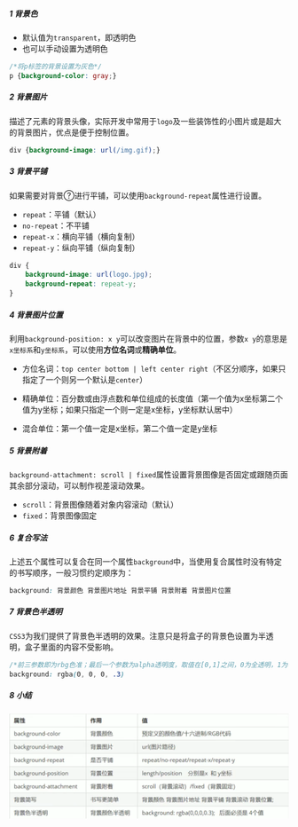 ##### 1 背景色

- 默认值为`transparent`，即透明色
- 也可以手动设置为透明色

```css
/*将p标签的背景设置为灰色*/
p {background-color: gray;}
```

##### 2 背景图片

描述了元素的背景头像，实际开发中常用于`logo`及一些装饰性的小图片或是超大的背景图片，优点是便于控制位置。

```css
div {background-image: url(/img.gif);}
```

##### 3 背景平铺

如果需要对背景进行平铺，可以使用`background-repeat`属性进行设置。

- `repeat`：平铺（默认）
- `no-repeat`：不平铺
- `repeat-x`：横向平铺（横向复制）
- `repeat-y`：纵向平铺（纵向复制）

```css
div {
    background-image: url(logo.jpg);
    background-repeat: repeat-y;
}
```

##### 4 背景图片位置

利用`background-position: x y`可以改变图片在背景中的位置，参数`x y`的意思是`x坐标系`和`y坐标系`，可以使用**方位名词**或**精确单位**。

- 方位名词：`top center bottom | left center right`（不区分顺序，如果只指定了一个则另一个默认是`center`）

- 精确单位：百分数或由浮点数和单位组成的长度值（第一个值为x坐标第二个值为y坐标；如果只指定一个则一定是x坐标，y坐标默认居中）

- 混合单位：第一个值一定是x坐标，第二个值一定是y坐标

##### 5 背景附着

`background-attachment: scroll | fixed`属性设置背景图像是否固定或跟随页面其余部分滚动，可以制作视差滚动效果。

- `scroll`：背景图像随着对象内容滚动（默认）
- `fixed`：背景图像固定

##### 6 复合写法

上述五个属性可以复合在同一个属性`background`中，当使用复合属性时没有特定的书写顺序，一般习惯约定顺序为：

```css
background: 背景颜色 背景图片地址 背景平铺 背景附着 背景图片位置
```

 ##### 7 背景色半透明

`CSS3`为我们提供了背景色半透明的效果。注意只是将盒子的背景色设置为半透明，盒子里面的内容不受影响。

```css
/*前三参数即为rbg色准；最后一个参数为alpha透明度，取值在[0,1]之间，0为全透明，1为不透明*/
background: rgba(0, 0, 0, .3)
```

##### 8 小结

![image-20210825215306857](.img/image-20210825215306857.png)

